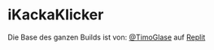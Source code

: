 # iKackaKlicker

Die Base des ganzen Builds ist von: [@TimoGlase](https://replit.com/@timoglase?tab=repls) auf [Replit](https://replit.com/)
